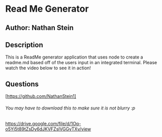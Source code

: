 # Read Me Generator

## Author: Nathan Stein

## Description

This is a ReadMe generator application that uses node to create a readme.md based off of the users input in an integrated terminal. Please watch the video below to see it in action!



## Questions

[https://github.com/NathanStein1]


###### You may have to download this to make sure it is not blurry :p
https://drive.google.com/file/d/1Oq-o5Yj5t89tZsDy6dJKVFZslVGGvTXv/view